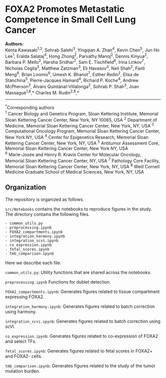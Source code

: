 
# FOXA2 Promotes Metastatic Competence in Small Cell Lung Cancer

**Authors:**  
Kenta Kawasaki<sup>1,2</sup>, Sohrab Salehi<sup>3</sup>, Yingqian A. Zhan<sup>4</sup>, Kevin Chen<sup>5</sup>, Jun Ho Lee<sup>1</sup>, Eralda Salataj<sup>4</sup>, Hong Zhong<sup>2</sup>, Parvathy Manoj<sup>2</sup>, Dennis Kinyua<sup>2</sup>, Barbara P. Mello<sup>2</sup>, Harsha Sridhar<sup>2</sup>, Sam E. Tischfield<sup>6</sup>, Irina Linkov<sup>7</sup>, Nicholas Ceglia<sup>3</sup>, Matthew Zatzman<sup>3</sup>, Eli Havasov<sup>3</sup>, Neil Shah<sup>2</sup>, Fanli Meng<sup>6</sup>, Brian Loomis<sup>6</sup>, Umesh K. Bhanot<sup>7</sup>, Esther Redin<sup>2</sup>, Elisa de Stanchina<sup>5</sup>, Pierre-Jacques Hamard<sup>4</sup>, Richard P. Koche<sup>4</sup>, Andrew McPherson<sup>3</sup>, Álvaro Quintanal-Villalonga<sup>2</sup>, Sohrab P. Shah<sup>3</sup>, Joan Massagué<sup>1,8</sup>,* Charles M. Rudin<sup>2,8</sup>,*

---

<sup>*</sup>Corresponding authors  
<sup>1</sup> Cancer Biology and Genetics Program, Sloan Kettering Institute, Memorial Sloan Kettering Cancer Center, New York, NY 10065, USA
<sup>2</sup> Department of Medicine, Memorial Sloan Kettering Cancer Center, New York, NY, USA
<sup>3</sup> Computational Oncology Program, Memorial Sloan Kettering Cancer Center, New York NY, USA
<sup>4</sup> Center for Epigenetics Research, Memorial Sloan Kettering Cancer Center, New York, NY, USA
<sup>5</sup> Antitumor Assessment Core, Memorial Sloan Kettering Cancer Center, New York NY, USA  
<sup>6</sup> Marie-Josée and Henry R. Kravis Center for Molecular Oncology, Memorial Sloan Kettering Cancer Center, NY, USA
<sup>7</sup> Pathology Core Facility, Memorial Sloan Kettering Cancer Center, New York, NY, USA
<sup>8</sup> Weill Cornell Medicine Graduate School of Medical Sciences, New York, NY, USA




## Organization

The repository is organized as follows.

`src/Notebooks` contains the notebooks to reproduce figures in the study.
The directory contains the following files.

```
- common_utils.py
- preprocessing.ipynb
- FOXA2_compartments.ipynb
- integration_harmony.ipynb
- integration_scvi.ipynb
- co_expression.ipynb
- fetal_scores.ipynb
- tmb_comparison.ipynb
```

Here we describe each file. 

`common_utils.py`: Utility functions that are shared across the notebooks. 

`preprocessing.ipynb` Functions for dublet detection.

`FOXA2_compartments.ipynb`: Generates figures related to tissue compartment expressing FOXA2.

`integration_harmony.ipynb`: Generates figures related to batch correction using harmony.

`integration_scvi.ipynb`: Generates figures related to batch correction using scVI.

`co_expression.ipynb`: Generates figures related to co-expression of FOXA2 and select TFs.

`fetal_scores.ipynb`: Generates figures related to fetal scores in FOXA2+ and FOXA2- cells.

`tmb_comparison.ipynb`: Generates figures related to the study of the tumor mutation burden.
